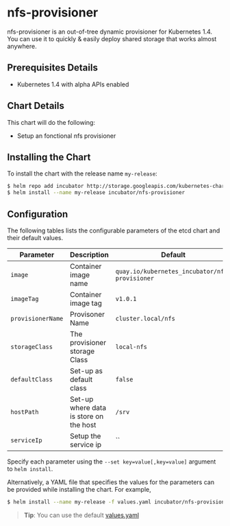 # nfs-provisioner

nfs-provisioner is an out-of-tree dynamic provisioner for Kubernetes 1.4.
You can use it to quickly & easily deploy shared storage that works almost anywhere.

## Prerequisites Details
* Kubernetes 1.4 with alpha APIs enabled

## Chart Details
This chart will do the following:

* Setup an fonctional nfs provisioner

## Installing the Chart

To install the chart with the release name `my-release`:

```bash
$ helm repo add incubator http://storage.googleapis.com/kubernetes-charts-incubator
$ helm install --name my-release incubator/nfs-provisioner
```

## Configuration

The following tables lists the configurable parameters of the etcd chart and their default values.


| Parameter               | Description                            | Default                                                    |
| ----------------------- | -------------------------------------- | ---------------------------------------------------------- |
| `image`                 | Container image name                   | `quay.io/kubernetes_incubator/nfs-provisioner`             |
| `imageTag`              | Container image tag                    | `v1.0.1`                                                   |
| `provisionerName`       | Provisoner Name                        | `cluster.local/nfs`                                        |
| `storageClass`          | The provisioner storage Class          | `local-nfs`                                                |
| `defaultClass`          | Set-up as default class                | `false`                                                    |
| `hostPath`              | Set-up where data is store on the host | `/srv`                                                     |
| `serviceIp`             | Setup the service ip                   | ``                                                         |

Specify each parameter using the `--set key=value[,key=value]` argument to `helm install`.

Alternatively, a YAML file that specifies the values for the parameters can be provided while installing the chart. For example,

```bash
$ helm install --name my-release -f values.yaml incubator/nfs-provisioner
```

> **Tip**: You can use the default [values.yaml](values.yaml)
